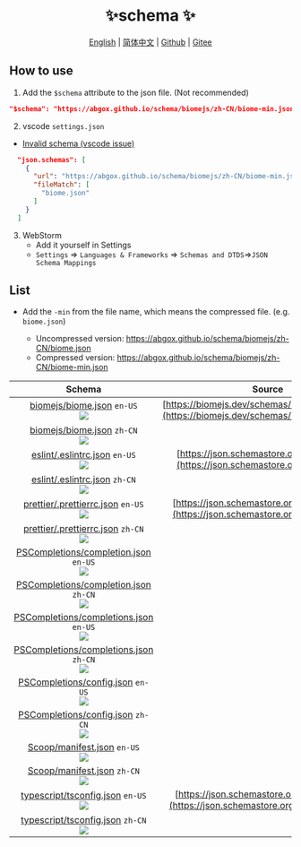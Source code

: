 <p align="center">
    <h1 align="center">✨schema ✨</h1>
</p>
<p align="center">
    <a href="README.md">English</a> |
    <a href="README-CN.md">简体中文</a> |
    <a href="https://github.com/abgox/schema">Github</a> |
    <a href="https://gitee.com/abgox/schema">Gitee</a>
</p>

## How to use

1. Add the `$schema` attribute to the json file. (Not recommended)

```json
"$schema": "https://abgox.github.io/schema/biomejs/zh-CN/biome-min.json",
```

2. vscode `settings.json`

- [Invalid schema (vscode issue)](https://github.com/microsoft/vscode/issues/219855)

```json
  "json.schemas": [
    {
      "url": "https://abgox.github.io/schema/biomejs/zh-CN/biome-min.json",
      "fileMatch": [
        "biome.json"
      ]
    }
  ]
```

3. WebStorm
   - Add it yourself in Settings
   - `Settings` => `Languages & Frameworks` => `Schemas and DTDS`=>`JSON Schema Mappings`

## List

- Add the `-min` from the file name, which means the compressed file. (e.g. `biome.json`)

  - Uncompressed version: https://abgox.github.io/schema/biomejs/zh-CN/biome.json
  - Compressed version: https://abgox.github.io/schema/biomejs/zh-CN/biome-min.json

<!-- prettier-ignore-start -->
|Schema|Source|
|:-:|:-:|
|[biomejs/biome.json](https://abgox.github.io/schema/biomejs/en-US/biome.json 'Click to get uncompressed version') `en-US`<br><a href="https://abgox.github.io/schema/biomejs/en-US/biome-min.json" title="Click to get compressed version"><img src="https://img.shields.io/badge/-Click%20to%20get%20Compressed%20version-blue" />|[https://biomejs.dev/schemas/1.8.3/schema.json](https://biomejs.dev/schemas/1.8.3/schema.json)|
|[biomejs/biome.json](https://abgox.github.io/schema/biomejs/zh-CN/biome.json 'Click to get uncompressed version') `zh-CN`<br><a href="https://abgox.github.io/schema/biomejs/zh-CN/biome-min.json" title="Click to get compressed version"><img src="https://img.shields.io/badge/-Click%20to%20get%20Compressed%20version-blue" />|
|[eslint/.eslintrc.json](https://abgox.github.io/schema/eslint/en-US/.eslintrc.json 'Click to get uncompressed version') `en-US`<br><a href="https://abgox.github.io/schema/eslint/en-US/.eslintrc-min.json" title="Click to get compressed version"><img src="https://img.shields.io/badge/-Click%20to%20get%20Compressed%20version-blue" />|[https://json.schemastore.org/eslintrc.json](https://json.schemastore.org/eslintrc.json)|
|[eslint/.eslintrc.json](https://abgox.github.io/schema/eslint/zh-CN/.eslintrc.json 'Click to get uncompressed version') `zh-CN`<br><a href="https://abgox.github.io/schema/eslint/zh-CN/.eslintrc-min.json" title="Click to get compressed version"><img src="https://img.shields.io/badge/-Click%20to%20get%20Compressed%20version-blue" />|
|[prettier/.prettierrc.json](https://abgox.github.io/schema/prettier/en-US/.prettierrc.json 'Click to get uncompressed version') `en-US`<br><a href="https://abgox.github.io/schema/prettier/en-US/.prettierrc-min.json" title="Click to get compressed version"><img src="https://img.shields.io/badge/-Click%20to%20get%20Compressed%20version-blue" />|[https://json.schemastore.org/prettierrc.json](https://json.schemastore.org/prettierrc.json)|
|[prettier/.prettierrc.json](https://abgox.github.io/schema/prettier/zh-CN/.prettierrc.json 'Click to get uncompressed version') `zh-CN`<br><a href="https://abgox.github.io/schema/prettier/zh-CN/.prettierrc-min.json" title="Click to get compressed version"><img src="https://img.shields.io/badge/-Click%20to%20get%20Compressed%20version-blue" />|
|[PSCompletions/completion.json](https://abgox.github.io/schema/PSCompletions/en-US/completion.json 'Click to get uncompressed version') `en-US`<br><a href="https://abgox.github.io/schema/PSCompletions/en-US/completion-min.json" title="Click to get compressed version"><img src="https://img.shields.io/badge/-Click%20to%20get%20Compressed%20version-blue" />||
|[PSCompletions/completion.json](https://abgox.github.io/schema/PSCompletions/zh-CN/completion.json 'Click to get uncompressed version') `zh-CN`<br><a href="https://abgox.github.io/schema/PSCompletions/zh-CN/completion-min.json" title="Click to get compressed version"><img src="https://img.shields.io/badge/-Click%20to%20get%20Compressed%20version-blue" />|
|[PSCompletions/completions.json](https://abgox.github.io/schema/PSCompletions/en-US/completions.json 'Click to get uncompressed version') `en-US`<br><a href="https://abgox.github.io/schema/PSCompletions/en-US/completions-min.json" title="Click to get compressed version"><img src="https://img.shields.io/badge/-Click%20to%20get%20Compressed%20version-blue" />||
|[PSCompletions/completions.json](https://abgox.github.io/schema/PSCompletions/zh-CN/completions.json 'Click to get uncompressed version') `zh-CN`<br><a href="https://abgox.github.io/schema/PSCompletions/zh-CN/completions-min.json" title="Click to get compressed version"><img src="https://img.shields.io/badge/-Click%20to%20get%20Compressed%20version-blue" />|
|[PSCompletions/config.json](https://abgox.github.io/schema/PSCompletions/en-US/config.json 'Click to get uncompressed version') `en-US`<br><a href="https://abgox.github.io/schema/PSCompletions/en-US/config-min.json" title="Click to get compressed version"><img src="https://img.shields.io/badge/-Click%20to%20get%20Compressed%20version-blue" />||
|[PSCompletions/config.json](https://abgox.github.io/schema/PSCompletions/zh-CN/config.json 'Click to get uncompressed version') `zh-CN`<br><a href="https://abgox.github.io/schema/PSCompletions/zh-CN/config-min.json" title="Click to get compressed version"><img src="https://img.shields.io/badge/-Click%20to%20get%20Compressed%20version-blue" />|
|[Scoop/manifest.json](https://abgox.github.io/schema/Scoop/en-US/manifest.json 'Click to get uncompressed version') `en-US`<br><a href="https://abgox.github.io/schema/Scoop/en-US/manifest-min.json" title="Click to get compressed version"><img src="https://img.shields.io/badge/-Click%20to%20get%20Compressed%20version-blue" />||
|[Scoop/manifest.json](https://abgox.github.io/schema/Scoop/zh-CN/manifest.json 'Click to get uncompressed version') `zh-CN`<br><a href="https://abgox.github.io/schema/Scoop/zh-CN/manifest-min.json" title="Click to get compressed version"><img src="https://img.shields.io/badge/-Click%20to%20get%20Compressed%20version-blue" />|
|[typescript/tsconfig.json](https://abgox.github.io/schema/typescript/en-US/tsconfig.json 'Click to get uncompressed version') `en-US`<br><a href="https://abgox.github.io/schema/typescript/en-US/tsconfig-min.json" title="Click to get compressed version"><img src="https://img.shields.io/badge/-Click%20to%20get%20Compressed%20version-blue" />|[https://json.schemastore.org/tsconfig.json](https://json.schemastore.org/tsconfig.json) <img src="https://img.shields.io/badge/-update-yellow" />|
|[typescript/tsconfig.json](https://abgox.github.io/schema/typescript/zh-CN/tsconfig.json 'Click to get uncompressed version') `zh-CN`<br><a href="https://abgox.github.io/schema/typescript/zh-CN/tsconfig-min.json" title="Click to get compressed version"><img src="https://img.shields.io/badge/-Click%20to%20get%20Compressed%20version-blue" />|
<!-- prettier-ignore-end -->
